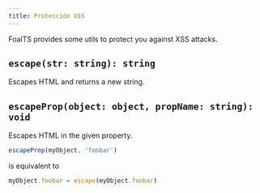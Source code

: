 ```yaml
---
title: Protección XSS
---
```



FoalTS provides some utils to protect you against XSS attacks.

## `escape(str: string): string`

Escapes HTML and returns a new string.

## `escapeProp(object: object, propName: string): void`

Escapes HTML in the given property.

```typescript
escapeProp(myObject, 'foobar')
```
is equivalent to
```typescript
myObject.foobar = escape(myObject.foobar)
```
